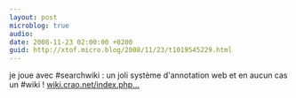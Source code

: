 ```yaml
---
layout: post
microblog: true
audio: 
date: 2008-11-23 02:00:00 +0200
guid: http://xtof.micro.blog/2008/11/23/t1019545229.html
---
```

je joue avec #searchwiki : un joli système d'annotation web et en aucun cas un #wiki ! [wiki.crao.net/index.php...](http://wiki.crao.net/index.php/SearchWiki)
